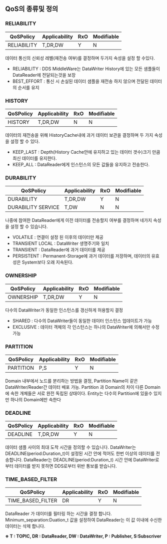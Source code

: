 ## QoS의 종류및 정의

### RELIABILITY

| QoSPolicy   | Applicability | RxO | Modifiable |
| ----------- | ------------- | --- | ---------- |
| RELIABILITY | T,DR,DW       | Y   | N          |

데이터 통신의 신뢰성 레벨(재전송 여부)를 결정하며 두가지 속성을 설정 할 수있다.

* RELIABILITY : DDS MiddleWare는 DataWriter History에 있는 모든 샘플들이 DataReader에 전달되는것을 보장
* BEST_EFFORT : 통신 시 손실된 데이터 샘플을 재전송 하지 않으며 전달된 데이터의 순서를 유지

### HISTORY

| QoSPolicy   | Applicability | RxO | Modifiable |
| ----------- | ------------- | --- | ---------- |
| HISTORY | T,DR,DW       | N   | N   |

데이터의 재전송을 위해 HistoryCache내에 과거 데이터 보관을 결정하며 두 가지 속성을 설정 할 수 있다.

* KEEP_LAST : Depth(History Cache안에 유지하고 있는 데이터 갯수)크기 만큼 최신 데이터를 유지한다.
* KEEP_ALL : DataReader에게 인스턴스의 모든 값들을 유지하고 전송한다.

### DURABILITY

| QoSPolicy   | Applicability | RxO | Modifiable |
| ----------- | ------------- | --- | ---------- |
| DURABILITY | T,DR,DW       | Y   | N   |
| DURABILITY SERVICE | T,DW       | N   | N   |

나중에 참여한 DataReader에게 이전 데이터를 전송할지 여부를 결정하며 네가지 속성을 설정 할 수 있습니다.

* VOLATILE : 연결이 설정 된 이후의 데이터만 제공
* TRANSIENT LOCAL : DataWriter 생명주기와 일치
* TRANSIENT : DataReader에 과거 데이터를 제공
* PERSISTENT : Permanent-Storage에 과거 데이터를 저장하며, 데이터의 유효성은 System보다 오래 지속된다.

### OWNERSHIP

| QoSPolicy   | Applicability | RxO | Modifiable |
| ----------- | ------------- | --- | ---------- |
| OWNERSHIP | T,DR,DW       | Y   | N  |

다수의 DataWriter가 동일한 인스턴스를 갱신하게 허용할지 결정

* SHARED : 다수의 DataWriter들이 동일한 데이터 인스턴스 업데이트가 가능
* EXCLUSIVE : 데이터 객체의 각 인스턴스는 하나의 DataWriter에 의해서만 수정 가능
  
### PARTITION

| QoSPolicy   | Applicability | RxO | Modifiable |
| ----------- | ------------- | --- | ---------- |
| PARTITION | P,S       | Y   | N  |

Domain 내부에서 노드를 분리하는 방법을 결정, Partition Name이 같은 DataWriter/Reader간 데이터 배포 가능.
Partition 과 Domain의 차이
다른 Domain에 속한 개체들은 서로 완전 독립된 상태이다. Entity는 다수의 Partition에 있을수 있지만 하나의 Domain에만 속한다

### DEADLINE

| QoSPolicy   | Applicability | RxO | Modifiable |
| ----------- | ------------- | --- | ---------- |
| DEADLINE | T,DR,DW       | Y   | N  |

데이터 샘플 사이의 최대 도착 시간을 정의할 수 있습니다.
DataWriter는 DEADLINE(period:Duration_t)이 설정된 시간 안에 적어도 한번 이상의 데이터를 전송합니다.
DataReader는 DEADLINE(period:Duration_t) 시간 안에 DataWriter로부터 데이터를 받지 못하면 DDS로부터 위반 통보를 받습니다.

### TIME_BASED_FILTER

| QoSPolicy   | Applicability | RxO | Modifiable |
| ----------- | ------------- | --- | ---------- |
| TIME_BASED_FILTER | DR       | Y   | N  |

DataReader 가 데이터를 필터링 하는 시간을 결정 합니다.
Minimum_separation:Duation_t 값을 설정하여 DataReader는 이 값 이내에 수신한 데이터는 삭제 합니다.

**※ T : TOPIC, DR : DataReader, DW : DataWriter, P : Publisher, S:Subscriver**